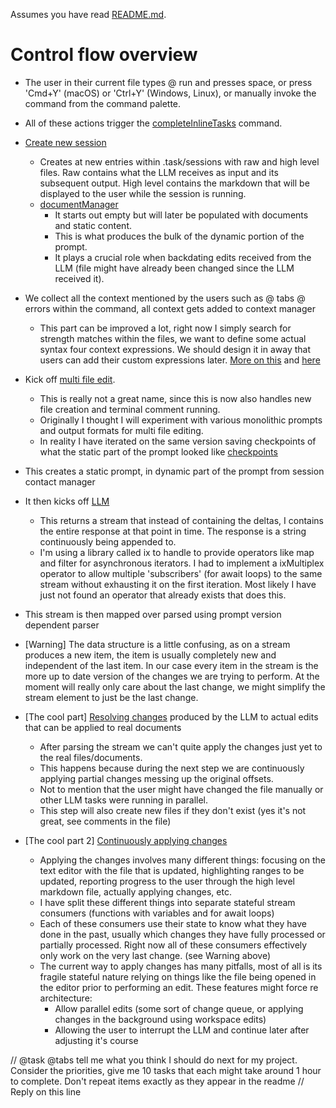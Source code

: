 Assumes you have read [README.md](/README.md).

# Control flow overview
- The user in their current file types @ run and presses space, or press 'Cmd+Y' (macOS) or 'Ctrl+Y' (Windows, Linux), or manually invoke the command from the command palette.
- All of these actions trigger the [completeInlineTasks](/src/commands/completeInlineTasks.ts) command.

- [Create new session](/src/session/index.t.ts)
    - Creates at new entries within .task/sessions with raw and high level files. Raw contains what the LLM receives as input and its subsequent output. High level contains the markdown that will be displayed to the user while the session is running.
    - [documentManager](/src/context/manager.ts)
        - It starts out empty but will later be populated with documents and static content. 
        - This is what produces the bulk of the dynamic portion of the prompt. 
        - It plays a crucial role when backdating edits received from the LLM (file might have already been changed since the LLM received it). 
- We collect all the context mentioned by the users such as @ tabs @ errors within the command, all context gets added to context manager
  - This part can be improved a lot, right now I simply search for strength matches within the files, we want to define some actual syntax four context expressions. We should design it in away that users can add their custom expressions later. [More on this](/docs/features/context-simple.md) and [here](/docs/features/context-language-server.md)

- Kick off [multi file edit](/src/multi-file-edit/v1/index.ts). 
    - This is really not a great name, since this is now also handles new file creation and terminal comment running.
    - Originally I thought I will experiment with various monolithic prompts and output formats for multi file editing.  
    - In reality I have iterated on the same version saving checkpoints of what the static part of the prompt looked like [checkpoints](/prompt-engineering/checkpoints/multi-file-edit/)

- This creates a static prompt, in dynamic part of the prompt from session contact manager
- It then kicks off [LLM](/src/helpers/openai.ts)
    - This returns a stream that instead of containing the deltas, I contains the entire response at that point in time. The response is a string continuously being appended to.
    - I'm using a library called ix to handle to provide operators like map and filter for asynchronous iterators. I had to implement a ixMultiplex operator to allow multiple 'subscribers' (for await loops) to the same stream without exhausting it on the first iteration. Most likely I have just not found an operator that already exists that does this.
- This stream is then mapped over parsed using prompt version dependent parser
- [Warning] The data structure is a little confusing, as on a stream produces a new item, the item is usually completely new and independent of the last item. In our case every item in the stream is the more up to date version of the changes we are trying to perform. At the moment will really only care about the last change, we might simplify the stream element to just be the last change. 

- [The cool part] [Resolving changes](/src/multi-file-edit/v1/resolveTargetRange.ts) produced by the LLM to actual edits that can be applied to real documents
    - After parsing the stream we can't quite apply the changes just yet to the real files/documents.
    - This happens because during the next step we are continuously applying partial changes messing up the original offsets.
    - Not to mention that the user might have changed the file manually or other LLM tasks were running in parallel.
    - This step will also create new files if they don't exist (yes it's not great, see comments in the file)

- [The cool part 2] [Continuously applying changes](/src/multi-file-edit/applyResolvedChange.ts)
    - Applying the changes involves many different things: focusing on the text editor with the file that is updated, highlighting ranges to be updated, reporting progress to the user through the high level markdown file, actually applying changes, etc.
    - I have split these different things into separate stateful stream consumers (functions with variables and for await loops)
    - Each of these consumers use their state to know what they have done in the past, usually which changes they have fully processed or partially processed. Right now all of these consumers effectively only work on the very last change. (see Warning above)
    - The current way to apply changes has many pitfalls, most of all is its fragile stateful nature relying on things like the file being opened in the editor prior to performing an edit. These features might force re architecture:
        - Allow parallel edits (some sort of change queue, or applying changes in the background using workspace edits)
        - Allowing the user to interrupt the LLM and continue later after adjusting it's course


// @task @tabs tell me what you think I should do next for my project. Consider the priorities, give me 10 tasks that each might take around 1 hour to complete. Don't repeat items exactly as they appear in the readme 
// Reply on this line